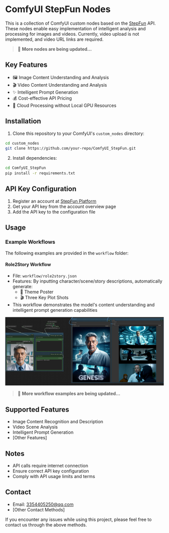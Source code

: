 # ComfyUI StepFun Nodes

This is a collection of ComfyUI custom nodes based on the [StepFun](https://platform.stepfun.com/) API. These nodes enable easy implementation of intelligent analysis and processing for images and videos.
Currently, video upload is not implemented, and video URL links are required.
> 🚧 **More nodes are being updated...**

## Key Features

- 🖼️ Image Content Understanding and Analysis
- 🎬 Video Content Understanding and Analysis
- ✨ Intelligent Prompt Generation
- 💰 Cost-effective API Pricing
- 🚀 Cloud Processing without Local GPU Resources

## Installation

1. Clone this repository to your ComfyUI's `custom_nodes` directory:
```bash
cd custom_nodes
git clone https://github.com/your-repo/ComfyUI_StepFun.git
```

2. Install dependencies:
```bash
cd ComfyUI_StepFun
pip install -r requirements.txt
```

## API Key Configuration

1. Register an account at [StepFun Platform](https://platform.stepfun.com/account-overview)
2. Get your API key from the account overview page
3. Add the API key to the configuration file

## Usage

### Example Workflows

The following examples are provided in the `workflow` folder:

#### Role2Story Workflow
- File: `workflow/role2story.json`
- Features: By inputting character/scene/story descriptions, automatically generate:
  - 🎨 Theme Poster
  - 🎬 Three Key Plot Shots
- This workflow demonstrates the model's content understanding and intelligent prompt generation capabilities

![Role2Story Workflow Example](imgs/role2story.jpg)

> 🚧 **More workflow examples are being updated...**

## Supported Features

- Image Content Recognition and Description
- Video Scene Analysis
- Intelligent Prompt Generation
- [Other Features]

## Notes

- API calls require internet connection
- Ensure correct API key configuration
- Comply with API usage limits and terms

## Contact

- Email: 3354405250@qq.com
- [Other Contact Methods]

If you encounter any issues while using this project, please feel free to contact us through the above methods.
